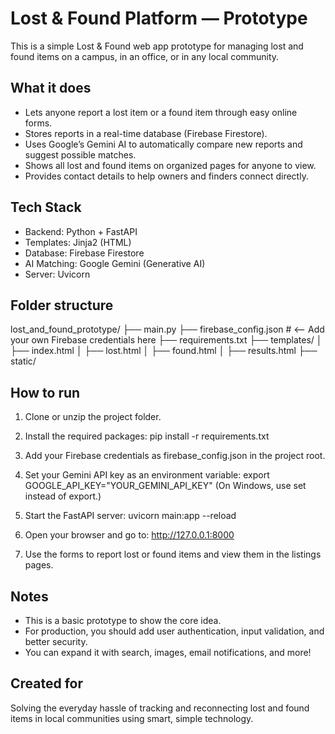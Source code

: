 
# Lost & Found Platform — Prototype

This is a simple Lost & Found web app prototype for managing lost and found items on a campus, in an office, or in any local community.

## What it does

- Lets anyone report a lost item or a found item through easy online forms.
- Stores reports in a real-time database (Firebase Firestore).
- Uses Google’s Gemini AI to automatically compare new reports and suggest possible matches.
- Shows all lost and found items on organized pages for anyone to view.
- Provides contact details to help owners and finders connect directly.

## Tech Stack

- Backend: Python + FastAPI
- Templates: Jinja2 (HTML)
- Database: Firebase Firestore
- AI Matching: Google Gemini (Generative AI)
- Server: Uvicorn

## Folder structure

lost_and_found_prototype/
 ├── main.py
 ├── firebase_config.json   # <-- Add your own Firebase credentials here
 ├── requirements.txt
 ├── templates/
 │   ├── index.html
 │   ├── lost.html
 │   ├── found.html
 │   ├── results.html
 ├── static/

## How to run

1. Clone or unzip the project folder.

2. Install the required packages:
   pip install -r requirements.txt

3. Add your Firebase credentials as firebase_config.json in the project root.

4. Set your Gemini API key as an environment variable:
   export GOOGLE_API_KEY="YOUR_GEMINI_API_KEY"
   (On Windows, use set instead of export.)

5. Start the FastAPI server:
   uvicorn main:app --reload

6. Open your browser and go to:
   http://127.0.0.1:8000

7. Use the forms to report lost or found items and view them in the listings pages.

## Notes

- This is a basic prototype to show the core idea.
- For production, you should add user authentication, input validation, and better security.
- You can expand it with search, images, email notifications, and more!

## Created for

Solving the everyday hassle of tracking and reconnecting lost and found items in local communities using smart, simple technology.
